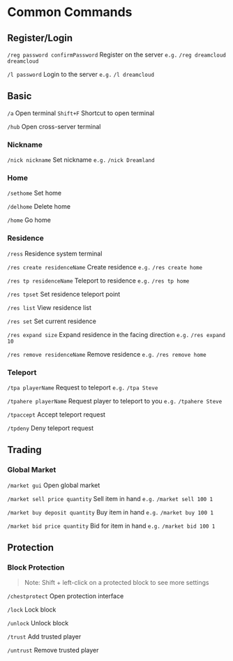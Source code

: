 # Common Commands

## Register/Login

`/reg password confirmPassword` Register on the server `e.g.` `/reg dreamcloud dreamcloud`

`/l password` Login to the server `e.g.` `/l dreamcloud`

## Basic

`/a` Open terminal `Shift+F` Shortcut to open terminal

`/hub` Open cross-server terminal

### Nickname

`/nick nickname` Set nickname `e.g.` `/nick Dreamland`

### Home

`/sethome` Set home

`/delhome` Delete home

`/home` Go home

### Residence

`/ress` Residence system terminal

`/res create residenceName` Create residence `e.g.` `/res create home`

`/res tp residenceName` Teleport to residence `e.g.` `/res tp home`

`/res tpset` Set residence teleport point

`/res list` View residence list

`/res set` Set current residence

`/res expand size` Expand residence in the facing direction `e.g.` `/res expand 10`

`/res remove residenceName` Remove residence `e.g.` `/res remove home`

### Teleport

`/tpa playerName` Request to teleport `e.g.` `/tpa Steve`

`/tpahere playerName` Request player to teleport to you `e.g.` `/tpahere Steve`

`/tpaccept` Accept teleport request

`/tpdeny` Deny teleport request

## Trading

### Global Market

`/market gui` Open global market

`/market sell price quantity` Sell item in hand `e.g.` `/market sell 100 1`

`/market buy deposit quantity` Buy item in hand `e.g.` `/market buy 100 1`

`/market bid price quantity` Bid for item in hand `e.g.` `/market bid 100 1`

## Protection

### Block Protection

> Note: Shift + left-click on a protected block to see more settings

`/chestprotect` Open protection interface

`/lock` Lock block

`/unlock` Unlock block

`/trust` Add trusted player

`/untrust` Remove trusted player
